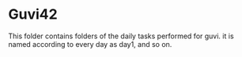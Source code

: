 # Guvi42
This folder contains folders of the daily tasks performed for guvi.
it is named according to every day as day1, and so on. 
